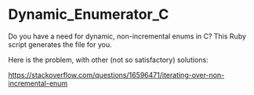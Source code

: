 # Dynamic_Enumerator_C

Do you have a need for dynamic, non-incremental enums in C? This Ruby script generates the file for you.

Here is the problem, with other (not so satisfactory) solutions:

https://stackoverflow.com/questions/16596471/iterating-over-non-incremental-enum

